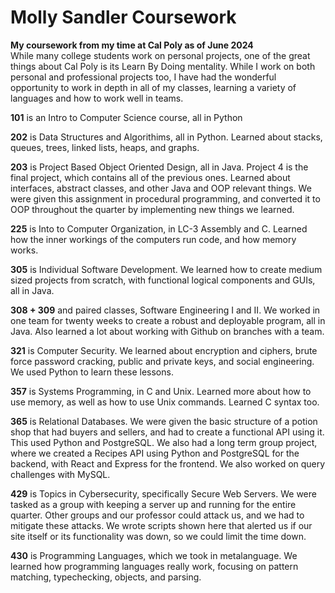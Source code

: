 # Molly Sandler Coursework
<b> My coursework from my time at Cal Poly as of June 2024 </b> <br>
While many college students work on personal projects, one of the great things about Cal Poly is its Learn By Doing mentality. While I work on both personal and professional projects too, I have had the wonderful opportunity to work in depth in all of my classes, learning a variety of languages and how to work well in teams. <br>

<b>101</b> is an Intro to Computer Science course, all in Python <br>

<b>202</b> is Data Structures and Algorithims, all in Python. Learned about stacks, queues, trees, linked lists, heaps, and graphs. <br>

<b>203</b> is Project Based Object Oriented Design, all in Java. Project 4 is the final project, which contains all of the previous ones. Learned about interfaces, abstract classes, and other Java and OOP relevant things. We were given this assignment in procedural programming, and converted it to OOP throughout the quarter by implementing new things we learned. <br>

<b>225</b> is Into to Computer Organization, in LC-3 Assembly and C. Learned how the inner workings of the computers run code, and how memory works. <br>

<b>305</b> is Individual Software Development. We learned how to create medium sized projects from scratch, with functional logical components and GUIs, all in Java. <br>

<b>308 + 309</b> and paired classes, Software Engineering I and II. We worked in one team for twenty weeks to create a robust and deployable program, all in Java. Also learned a lot about working with Github on branches with a team.<br>

<b>321</b> is Computer Security. We learned about encryption and ciphers, brute force password cracking, public and private keys, and social engineering. We used Python to learn these lessons.<br>

<b>357</b> is Systems Programming, in C and Unix. Learned more about how to use memory, as well as how to use Unix commands. Learned C syntax too. <br>

<b>365</b> is Relational Databases. We were given the basic structure of a potion shop that had buyers and sellers, and had to create a functional API using it. This used Python and PostgreSQL. We also had a long term group project, where we created a Recipes API using Python and PostgreSQL for the backend, with React and Express for the frontend. We also worked on query challenges with MySQL. <br>

<b>429</b> is Topics in Cybersecurity, specifically Secure Web Servers. We were tasked as a group with keeping a server up and running for the entire quarter. Other groups and our professor could attack us, and we had to mitigate these attacks. We wrote scripts shown here that alerted us if our site itself or its functionality was down, so we could limit the time down. <br>

<b>430</b> is Programming Languages, which we took in metalanguage. We learned how programming languages really work, focusing on pattern matching, typechecking, objects, and parsing.<br>
